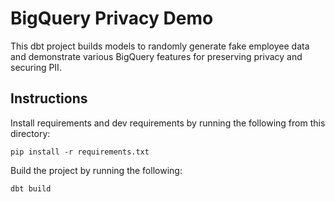 # BigQuery Privacy Demo
This dbt project builds models to randomly generate fake employee data and demonstrate various BigQuery features for preserving privacy and securing PII.

## Instructions
Install requirements and dev requirements by running the following from this directory:

`pip install -r requirements.txt`


Build the project by running the following:

`dbt build`
